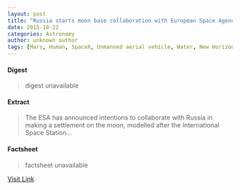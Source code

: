 ```yaml
---
layout: post
title: "Russia starts moon base collaboration with European Space Agency"
date: 2015-10-22
categories: Astronomy
author: unknown author
tags: [Mars, Human, SpaceX, Unmanned aerial vehicle, Water, New Horizons]
---
```



#### Digest
>digest unavailable

#### Extract
>The ESA has announced intentions to collaborate with Russia in making a settlement on the moon, modelled after the International Space Station...

#### Factsheet
>factsheet unavailable

[Visit Link](http://feeds.newscientist.com/c/749/f/10898/s/4adc7323/sc/28/l/0M0Snewscientist0N0Carticle0Cmg22830A4430E40A0A0Erussia0Estarts0Emoon0Ebase0Ecollaboration0Ewith0Eeuropean0Espace0Eagency0C/story01.htm)


